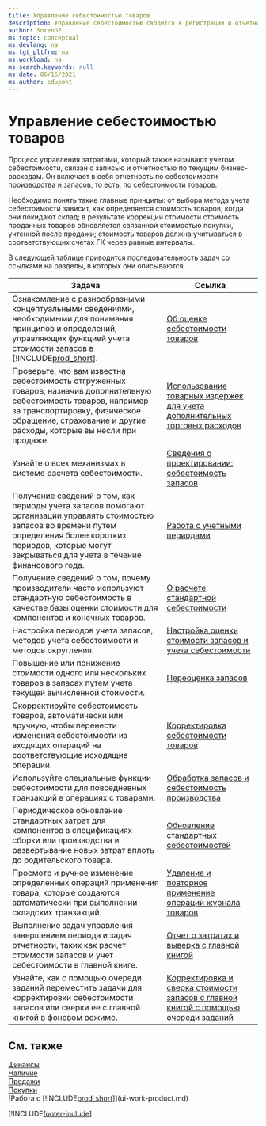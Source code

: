 ```yaml
---
title: Управление себестоимостью товаров
description: Управление себестоимостью сводится к регистрации и отчетности по операционным расходам бизнеса и включает отчетность по производственным затратам и затратам на запасы.
author: SorenGP
ms.topic: conceptual
ms.devlang: na
ms.tgt_pltfrm: na
ms.workload: na
ms.search.keywords: null
ms.date: 06/16/2021
ms.author: edupont
---
```

# <a name="managing-inventory-costs"></a>Управление себестоимостью товаров
Процесс управления затратами, который также называют учетом себестоимости, связан с записью и отчетностью по текущим бизнес-расходам. Он включает в себя отчетность по себестоимости производства и запасов, то есть, по себестоимости товаров.   

Необходимо понять такие главные принципы: от выбора метода учета себестоимости зависит, как определяется стоимость товаров, когда они покидают склад; в результате коррекции стоимости стоимость проданных товаров обновляется связанной стоимостью покупки, учтенной после продажи; стоимость товаров должна учитываться в соответствующих счетах ГК через равные интервалы.

В следующей таблице приводится последовательность задач со ссылками на разделы, в которых они описываются.

|**Задача**|**Ссылка**|  
|------------|-------------|  
|Ознакомление с разнообразными концептуальными сведениями, необходимыми для понимания принципов и определений, управляющих функцией учета стоимости запасов в [!INCLUDE[prod_short](includes/prod_short.md)].|[Об оценке себестоимости товаров](finance-learn-about-costing.md)|  
|Проверьте, что вам известна себестоимость отгруженных товаров, назначив дополнительную себестоимость товаров, например за транспортировку, физическое обращение, страхование и другие расходы, которые вы несли при продаже.|[Использование товарных издержек для учета дополнительных торговых расходов](payables-how-assign-item-charges.md)|
|Узнайте о всех механизмах в системе расчета себестоимости.|[Сведения о проектировании: себестоимость запасов](design-details-inventory-costing.md)|
|Получение сведений о том, как периоды учета запасов помогают организации управлять стоимостью запасов во времени путем определения более коротких периодов, которые могут закрываться для учета в течение финансового года.|[Работа с учетными периодами](finance-how-to-work-with-inventory-periods.md)|
|Получение сведений о том, почему производители часто используют стандартную себестоимость в качестве базы оценки стоимости для компонентов и конечных товаров.|[О расчете стандартной себестоимости](finance-about-calculating-standard-cost.md)|
|Настройка периодов учета запасов, методов учета себестоимости и методов округления.|[Настройка оценки стоимости запасов и учета себестоимости](finance-set-up-inventory-valuation-and-costing.md)|
|Повышение или понижение стоимости одного или нескольких товаров в запасах путем учета текущей вычисленной стоимости.|[Переоценка запасов](inventory-how-revalue-inventory.md)|
|Скорректируйте себестоимость товаров, автоматически или вручную, чтобы перенести изменения себестоимости из входящих операций на соответствующие исходящие операции.|[Корректировка себестоимости товаров](inventory-how-adjust-item-costs.md)|
|Используйте специальные функции себестоимости для повседневных транзакций в операциях с товарами.|[Обработка запасов и себестоимость производства](finance-handle-inventory-and-manufacturing-costs.md)|  
|Периодическое обновление стандартных затрат для компонентов в спецификациях сборки или производства и развертывание новых затрат вплоть до родительского товара.|[Обновление стандартных себестоимостей](finance-how-to-update-standard-costs.md)|
|Просмотр и ручное изменение определенных операций применения товара, которые создаются автоматически при выполнении складских транзакций.|[Удаление и повторное применение операций журнала товаров](finance-how-to-remove-and-reapply-item-entries.md)|
|Выполнение задач управления завершением периода и задач отчетности, таких как расчет стоимости запасов и учет себестоимости в главной книге.|[Отчет о затратах и выверка с главной книгой](/dynamics365/business-central/finance-how-to-post-inventory-costs-to-the-general-ledger)|
|Узнайте, как с помощью очереди заданий переместить задачи для корректировки себестоимости запасов или сверки ее с главной книгой в фоновом режиме.|[Корректировка и сверка стоимости запасов с главной книгой с помощью очереди заданий](finance-manage-inventory-costs.md)|

## <a name="see-also"></a>См. также
 [Финансы](finance.md)  
 [Наличие](inventory-manage-inventory.md)   
 [Продажи](sales-manage-sales.md)   
 [Покупки](purchasing-manage-purchasing.md)  
 [Работа с [!INCLUDE[prod_short](includes/prod_short.md)]](ui-work-product.md)


[!INCLUDE[footer-include](includes/footer-banner.md)]

